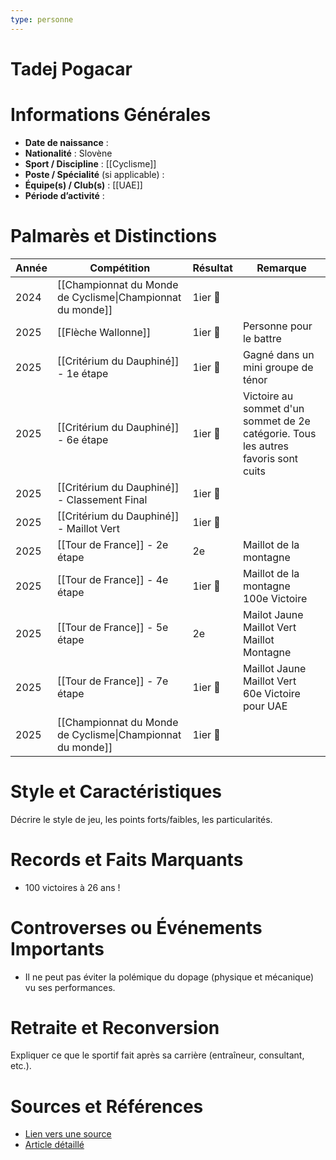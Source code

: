 ```yaml
---
type: personne
---
```


# Tadej Pogacar

# Informations Générales
- **Date de naissance** :  
- **Nationalité** : Slovène
- **Sport / Discipline** : [[Cyclisme]]
- **Poste / Spécialité** (si applicable) :  
- **Équipe(s) / Club(s)** :  [[UAE]]
- **Période d’activité** :  

# Palmarès et Distinctions
| Année | Compétition                                                | Résultat | Remarque                                                                           |
| ----- | ---------------------------------------------------------- | -------- | ---------------------------------------------------------------------------------- |
| 2024  | [[Championnat du Monde de Cyclisme\|Championnat du monde]] | 1ier 🥇  |                                                                                    |
| 2025  | [[Flèche Wallonne]]                                        | 1ier 🥇  | Personne pour le battre                                                            |
| 2025  | [[Critérium du Dauphiné]] - 1e étape                       | 1ier 🥇  | Gagné dans un mini groupe de ténor                                                 |
| 2025  | [[Critérium du Dauphiné]] - 6e étape                       | 1ier 🥇  | Victoire au sommet d'un sommet de 2e catégorie. Tous les autres favoris sont cuits |
| 2025  | [[Critérium du Dauphiné]] - Classement Final               | 1ier 🥇  |                                                                                    |
| 2025  | [[Critérium du Dauphiné]] - Maillot Vert                   | 1ier 🥇  |                                                                                    |
| 2025  | [[Tour de France]] - 2e étape                              | 2e       | Maillot de la montagne                                                             |
| 2025  | [[Tour de France]] - 4e étape                              | 1ier 🥇  | Maillot de la montagne<br>100e Victoire                                            |
| 2025  | [[Tour de France]] - 5e étape                              | 2e       | Mailot Jaune<br>Maillot Vert<br>Maillot Montagne                                   |
| 2025  | [[Tour de France]] - 7e étape                              | 1ier 🥇  | Maillot Jaune<br>Maillot Vert<br>60e Victoire pour UAE                             |
| 2025  | [[Championnat du Monde de Cyclisme\|Championnat du monde]] | 1ier 🥇  |                                                                                    |

# Style et Caractéristiques
Décrire le style de jeu, les points forts/faibles, les particularités.

# Records et Faits Marquants
- 100 victoires à 26 ans !

# Controverses ou Événements Importants
- Il ne peut pas éviter la polémique du dopage (physique et mécanique) vu ses performances.

# Retraite et Reconversion
Expliquer ce que le sportif fait après sa carrière (entraîneur, consultant, etc.).

# Sources et Références
- [Lien vers une source](#)
- [Article détaillé](#)

